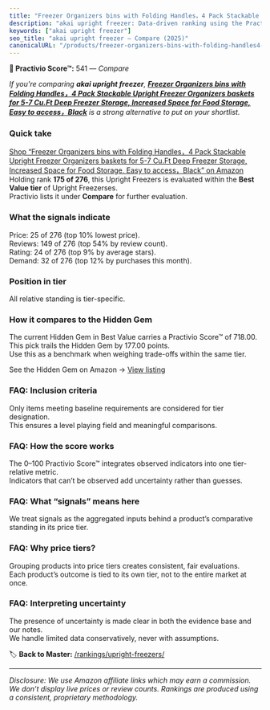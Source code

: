 ```yaml
---
title: "Freezer Organizers bins with Folding Handles，4 Pack Stackable Upright Freezer Organizers baskets for 5-7 Cu.Ft Deep Freezer Storage, Increased Space for Food Storage, Easy to access，Black"
description: "akai upright freezer: Data-driven ranking using the Practivio Score™. Positioned by quality, value, demand, findability, momentum."
keywords: ["akai upright freezer"]
seo_title: "akai upright freezer — Compare (2025)"
canonicalURL: "/products/freezer-organizers-bins-with-folding-handles4-pack-stackable-upright-freezer-organizers-baskets-for-5-7-cuft-deep-freezer-storage-increased-space-for-food-storage-easy-to-accessblack-B0F28GKHS1/"
---
```


**🛒 Practivio Score™:** 541 — _Compare_


*If you're comparing **akai upright freezer**, **[Freezer Organizers bins with Folding Handles，4 Pack Stackable Upright Freezer Organizers baskets for 5-7 Cu.Ft Deep Freezer Storage, Increased Space for Food Storage, Easy to access，Black](https://www.amazon.com/dp/B0F28GKHS1?tag=practivio-20)** is a strong alternative to put on your shortlist.*
### Quick take
[Shop “Freezer Organizers bins with Folding Handles，4 Pack Stackable Upright Freezer Organizers baskets for 5-7 Cu.Ft Deep Freezer Storage, Increased Space for Food Storage, Easy to access，Black” on Amazon](https://www.amazon.com/dp/B0F28GKHS1?tag=practivio-20)
Holding rank **175 of 276**, this Upright Freezers is evaluated within the **Best Value tier** of Upright Freezerses.  
Practivio lists it under **Compare** for further evaluation.

### What the signals indicate
Price: 25 of 276 (top 10% lowest price).  
Reviews: 149 of 276 (top 54% by review count).  
Rating: 24 of 276 (top 9% by average stars).  
Demand: 32 of 276 (top 12% by purchases this month).

### Position in tier
All relative standing is tier-specific.

### How it compares to the Hidden Gem
The current Hidden Gem in Best Value carries a Practivio Score™ of 718.00.  
This pick trails the Hidden Gem by 177.00 points.  
Use this as a benchmark when weighing trade-offs within the same tier.  

See the Hidden Gem on Amazon → [View listing](https://www.amazon.com/dp/B00IR8H55A?tag=practivio-20)

### FAQ: Inclusion criteria
Only items meeting baseline requirements are considered for tier designation.  
This ensures a level playing field and meaningful comparisons.

### FAQ: How the score works
The 0–100 Practivio Score™ integrates observed indicators into one tier-relative metric.  
Indicators that can’t be observed add uncertainty rather than guesses.

### FAQ: What “signals” means here
We treat signals as the aggregated inputs behind a product’s comparative standing in its price tier.

### FAQ: Why price tiers?
Grouping products into price tiers creates consistent, fair evaluations.  
Each product’s outcome is tied to its own tier, not to the entire market at once.

### FAQ: Interpreting uncertainty
The presence of uncertainty is made clear in both the evidence base and our notes.  
We handle limited data conservatively, never with assumptions.

<!-- Missing template for Compare/CompareWithinPriceClass -->


🏷️ **Back to Master:** [/rankings/upright-freezers/](/rankings/upright-freezers/)

---
_Disclosure: We use Amazon affiliate links which may earn a commission. We don’t display live prices or review counts. Rankings are produced using a consistent, proprietary methodology._
